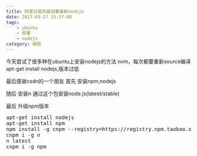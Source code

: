 ```yaml
---
title: 阿里云服务器部署最新nodejs
date: 2017-03-17 15:37:08
tags:
	- ubuntu
	- 部署
	- nodejs
category: 编程
---
```


今天尝试了很多种在ubuntu上安装nodejs的方法
nvm，每次都要重新source编译
apt-get install nodejs,版本过低


最后感谢csdn的一个朋友
首先
安装npm,nodejs

随后
安装n
通过这个包安装node.js(latest/stable)

最后
升级npm版本
<pre>
apt-get install nodejs
apt-get install npm
npm install -g cnpm --registry=https://registry.npm.taobao.org
cnpm i -g n
n latest
cnpm i -g npm
</pre>

